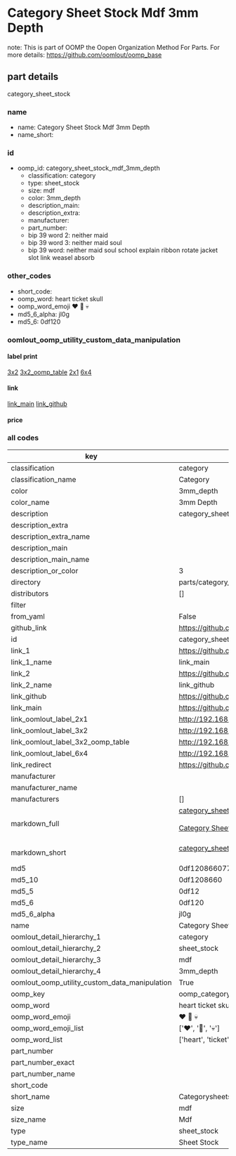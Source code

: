 # Category Sheet Stock Mdf 3mm Depth  

note: This is part of OOMP the Oopen Organization Method For Parts. For more details: https://github.com/oomlout/oomp_base

##  part details
  



category_sheet_stock



### name
* name: Category Sheet Stock Mdf 3mm Depth
* name_short: 
### id
* oomp_id: category_sheet_stock_mdf_3mm_depth
  * classification: category
  * type: sheet_stock
  * size: mdf
  * color: 3mm_depth
  * description_main: 
  * description_extra: 
  * manufacturer: 
  * part_number: 
  * bip 39 word 2: neither maid
  * bip 39 word 3: neither maid soul
  * bip 39 word: neither maid soul school explain ribbon rotate jacket slot link weasel absorb

### other_codes
* short_code: 
* oomp_word: heart ticket skull
* oomp_word_emoji :heart: :ticket: :skull:
* md5_6_alpha: jl0g
* md5_6: 0df120






### oomlout_oomp_utility_custom_data_manipulation
#### label print
[3x2](http://192.168.1.245:1112/?label=oomp%20jl0g)
[3x2_oomp_table](http://192.168.1.108:1112/?label=oomp%20jl0g)
[2x1](http://192.168.1.242:1112/?label=oomp%20jl0g)
[6x4](http://192.168.1.55:1112/?label=oomp%20jl0g)    

#### link

[link_main](https://github.com/oomlout/oomlout_oomp_version_1_messy/tree/main/parts/category_sheet_stock_mdf_3mm_depth) [link_github](https://github.com/oomlout/oomlout_oomp_version_1_messy/tree/main/parts/category_sheet_stock_mdf_3mm_depth)                             

#### price







### all codes 
| key | value |  
| --- | --- |  
| classification | category |  
| classification_name | Category |  
| color | 3mm_depth |  
| color_name | 3mm Depth |  
| description | category_sheet_stock |  
| description_extra |  |  
| description_extra_name |  |  
| description_main |  |  
| description_main_name |  |  
| description_or_color | 3  |  
| directory | parts/category_sheet_stock_mdf_3mm_depth |  
| distributors | [] |  
| filter |  |  
| from_yaml | False |  
| github_link | https://github.com/oomlout/oomlout_oomp_part_src/tree/main/parts/category_sheet_stock_mdf_3mm_depth |  
| id | category_sheet_stock_mdf_3mm_depth |  
| link_1 | https://github.com/oomlout/oomlout_oomp_version_1_messy/tree/main/parts/category_sheet_stock_mdf_3mm_depth |  
| link_1_name | link_main |  
| link_2 | https://github.com/oomlout/oomlout_oomp_version_1_messy/tree/main/parts/category_sheet_stock_mdf_3mm_depth |  
| link_2_name | link_github |  
| link_github | https://github.com/oomlout/oomlout_oomp_version_1_messy/tree/main/parts/category_sheet_stock_mdf_3mm_depth |  
| link_main | https://github.com/oomlout/oomlout_oomp_version_1_messy/tree/main/parts/category_sheet_stock_mdf_3mm_depth |  
| link_oomlout_label_2x1 | http://192.168.1.242:1112/?label=oomp%20jl0g |  
| link_oomlout_label_3x2 | http://192.168.1.245:1112/?label=oomp%20jl0g |  
| link_oomlout_label_3x2_oomp_table | http://192.168.1.108:1112/?label=oomp%20jl0g |  
| link_oomlout_label_6x4 | http://192.168.1.55:1112/?label=oomp%20jl0g |  
| link_redirect | https://github.com/oomlout/oomlout_oomp_version_1_messy/tree/main/parts/category_sheet_stock_mdf_3mm_depth |  
| manufacturer |  |  
| manufacturer_name |  |  
| manufacturers | [] |  
| markdown_full | [category_sheet_stock_mdf_3mm_depth](none)<br>[](none)<br>[Category Sheet Stock Mdf 3Mm Depth](none)<br><br> |  
| markdown_short | [category_sheet_stock_mdf_3mm_depth](none)<br><br> |  
| md5 | 0df1208660771786e4284c0d9f6184a1 |  
| md5_10 | 0df1208660 |  
| md5_5 | 0df12 |  
| md5_6 | 0df120 |  
| md5_6_alpha | jl0g |  
| name | Category Sheet Stock Mdf 3mm Depth |  
| oomlout_detail_hierarchy_1 | category |  
| oomlout_detail_hierarchy_2 | sheet_stock |  
| oomlout_detail_hierarchy_3 | mdf |  
| oomlout_detail_hierarchy_4 | 3mm_depth |  
| oomlout_oomp_utility_custom_data_manipulation | True |  
| oomp_key | oomp_category_sheet_stock_mdf_3mm_depth |  
| oomp_word | heart ticket skull |  
| oomp_word_emoji | :heart: :ticket: :skull: |  
| oomp_word_emoji_list | [':heart:', ':ticket:', ':skull:'] |  
| oomp_word_list | ['heart', 'ticket', 'skull'] |  
| part_number |  |  
| part_number_exact |  |  
| part_number_name |  |  
| short_code |  |  
| short_name | Categorysheetstock |  
| size | mdf |  
| size_name | Mdf |  
| type | sheet_stock |  
| type_name | Sheet Stock |  
